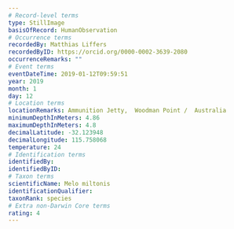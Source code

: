 ```yaml
---
# Record-level terms
type: StillImage
basisOfRecord: HumanObservation
# Occurrence terms
recordedBy: Matthias Liffers
recordedByID: https://orcid.org/0000-0002-3639-2080
occurrenceRemarks: ""
# Event terms
eventDateTime: 2019-01-12T09:59:51
year: 2019
month: 1
day: 12
# Location terms
locationRemarks: Ammunition Jetty,  Woodman Point /  Australia
minimumDepthInMeters: 4.86
maximumDepthInMeters: 4.8
decimalLatitude: -32.123948
decimalLongitude: 115.758068
temperature: 24
# Identification terms
identifiedBy: 
identifiedByID: 
# Taxon terms
scientificName: Melo miltonis
identificationQualifier: 
taxonRank: species
# Extra non-Darwin Core terms
rating: 4
---
```

